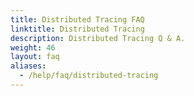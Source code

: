 ```yaml
---
title: Distributed Tracing FAQ
linktitle: Distributed Tracing
description: Distributed Tracing Q & A.
weight: 46
layout: faq
aliases:
  - /help/faq/distributed-tracing
---
```


